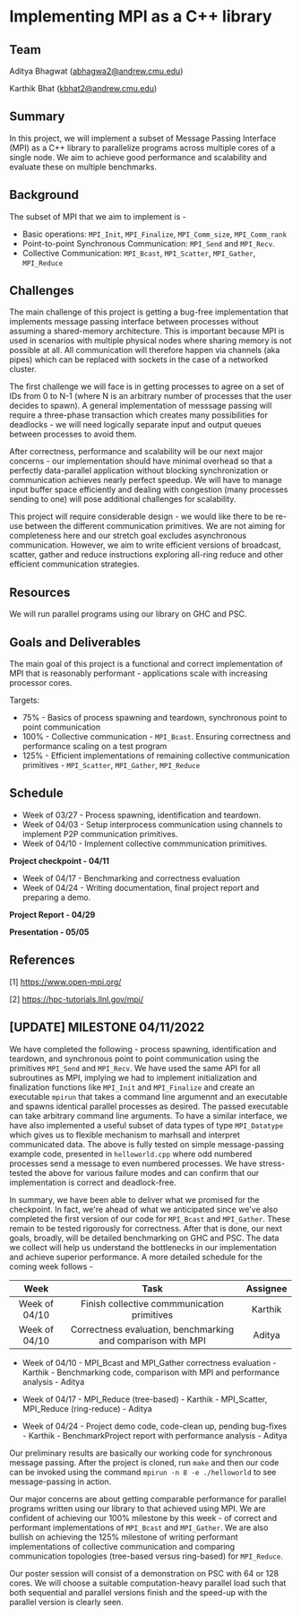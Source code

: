 # Implementing MPI as a C++ library

## Team 
Aditya Bhagwat (abhagwa2@andrew.cmu.edu)

Karthik Bhat   (kbhat2@andrew.cmu.edu)

## Summary
In this project, we will implement a subset of Message Passing Interface (MPI) as a C++ library to parallelize programs across multiple cores of a single node. We aim to achieve good performance and scalability and evaluate these on multiple benchmarks. 

## Background 
The subset of MPI that we aim to implement is - 
* Basic operations: `MPI_Init`, `MPI_Finalize`, `MPI_Comm_size`, `MPI_Comm_rank`
* Point-to-point Synchronous Communication: `MPI_Send` and `MPI_Recv`.
* Collective Communication: `MPI_Bcast`, `MPI_Scatter`, `MPI_Gather`, `MPI_Reduce`

## Challenges
The main challenge of this project is getting a bug-free implementation that implements message passing interface between processes without assuming a shared-memory architecture. This is important because MPI is used in scenarios with multiple physical nodes where sharing memory is not possible at all. All communication will therefore happen via channels (aka pipes) which can be replaced with sockets in the case of a networked cluster. 

The first challenge we will face is in getting processes to agree on a set of IDs from 0 to N-1 (where N is an arbitrary number of processes that the user decides to spawn). A general implementation of messsage passing will require a three-phase transaction which creates many possibilities for deadlocks - we will need logically separate input and output queues between processes to avoid them. 

After correctness, performance and scalability will be our next major concerns - our implementation should have minimal overhead so that a perfectly data-parallel application without blocking synchronization or communication achieves nearly perfect speedup. We will have to manage input buffer space efficiently and dealing with congestion (many processes sending to one) will pose additional challenges for scalability.

This project will require considerable design - we would like there to be re-use between the different communication primitives. We are not aiming for completeness here and our stretch goal excludes asynchronous communication. However, we aim to write efficient versions of broadcast, scatter, gather and reduce instructions exploring all-ring reduce and other efficient communication strategies. 


## Resources
We will run parallel programs using our library on GHC and PSC.

## Goals and Deliverables
The main goal of this project is a functional and correct implementation of MPI that is reasonably performant - applications scale with increasing processor cores.

Targets:
* 75%  - Basics of process spawning and teardown, synchronous point to point communication
* 100% - Collective communication - `MPI_Bcast`. Ensuring correctness and performance scaling on a test program
* 125% - Efficient implementations of remaining collective communication primitives - `MPI_Scatter`, `MPI_Gather`, `MPI_Reduce`

## Schedule
* Week of 03/27 - Process spawning, identification and teardown.
* Week of 04/03 - Setup interprocess communication using channels to implement P2P communication primitives.
* Week of 04/10 - Implement collective commmunication primitives.

**Project checkpoint  - 04/11**  
* Week of 04/17 - Benchmarking and correctness evaluation
* Week of 04/24 - Writing documentation, final project report and preparing a demo.  

**Project Report      - 04/29**

**Presentation        - 05/05**

## References
[1] https://www.open-mpi.org/

[2] https://hpc-tutorials.llnl.gov/mpi/


## [UPDATE] MILESTONE 04/11/2022

We have completed the following - process spawning, identification and teardown, and synchronous point to point communication using the primitives `MPI_Send` and `MPI_Recv`. We have used the same API for all subroutines as MPI, implying we had to implement initialization and finalization functions like `MPI_Init` and `MPI_Finalize` and create an executable `mpirun` that takes a command line argumennt and an executable and spawns identical parallel processes as desired. The passed executable can take arbitrary command line arguments. To have a similar interface, we have also implemented a useful subset of data types of type `MPI_Datatype` which gives us to flexible mechanism to marhsall and interpret communicated data. The above is fully tested on simple message-passing example code, presented in `helloworld.cpp` where odd numbered processes send a message to even numbered processes. We have stress-tested the above for various failure modes and can confirm that our implementation is correct and deadlock-free.

In summary, we have been able to deliver what we promised for the checkpoint. In fact, we're ahead of what we anticipated since we've also completed the first version of our code for `MPI_Bcast` and `MPI_Gather`. These remain to be tested rigorously for correctness. After that is done, our next goals, broadly, will be detailed benchmarking on GHC and PSC. The data we collect will help us understand the bottlenecks in our implementation and achieve superior performance. A more detailed schedule for the coming week follows - 


| Week | Task | Assignee |
| :-: | :-: | :-: |
|  Week of 04/10 | Finish collective commmunication primitives | Karthik|
|  Week of 04/10 | Correctness evaluation, benchmarking and comparison with MPI | Aditya|

* Week of 04/10 - MPI_Bcast and MPI_Gather correctness evaluation          - Karthik
                - Benchmarking code,  comparison with MPI and performance analysis      - Aditya

* Week of 04/17 - MPI_Reduce (tree-based)               - Karthik
                - MPI_Scatter, MPI_Reduce (ring-reduce) - Aditya

* Week of 04/24 - Project demo code, code-clean up, pending bug-fixes - Karthik
                - BenchmarkProject report with performance analysis   - Aditya

Our preliminary results are basically our working code for synchronous message passing. After the project is cloned, run `make` and then our code can be invoked using the command `mpirun -n 8 -e ./helloworld` to see message-passing in action. 

Our major concerns are about getting comparable performance for parallel programs written using our library to that achieved using MPI. We are confident of achieving our 100% milestone by this week - of correct and performant implementations of `MPI_Bcast` and `MPI_Gather`. We are also bullish on achieving the 125% milestone of writing performant implementations of collective communication and comparing communication topologies (tree-based versus ring-based) for `MPI_Reduce`.

Our poster session will consist of a demonstration on PSC with 64 or 128 cores. We will choose a suitable computation-heavy parallel load such that both sequential and parallel versions finish and the speed-up with the parallel version is clearly seen.